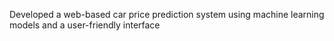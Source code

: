 Developed a web-based car price prediction system using machine learning models and a user-friendly interface
